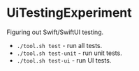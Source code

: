 # UiTestingExperiment

Figuring out Swift/SwiftUI testing.

* `./tool.sh test` - run all tests.
* `./tool.sh test-unit` - run unit tests.
* `./tool.sh test-ui` - run UI tests.
